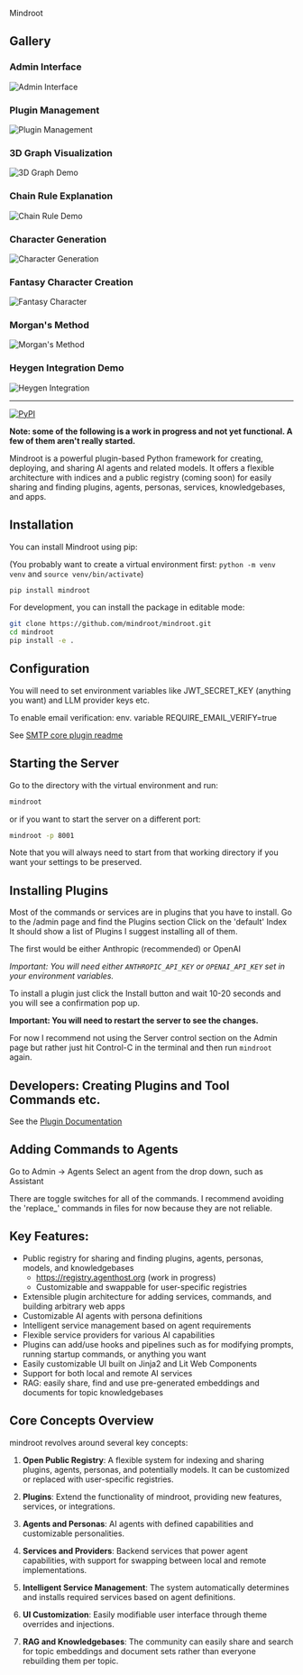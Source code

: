 
Mindroot

## Gallery

### Admin Interface
![Admin Interface](admin.png)

### Plugin Management
![Plugin Management](plugins.png)

### 3D Graph Visualization
![3D Graph Demo](3dgraph.gif)

### Chain Rule Explanation
![Chain Rule Demo](chainrule.gif)

### Character Generation
![Character Generation](char4.gif)

### Fantasy Character Creation
![Fantasy Character](fantasychar.gif)

### Morgan's Method
![Morgan's Method](morgan1.gif)

### Heygen Integration Demo
![Heygen Integration](heygen.gif)

---

[![PyPI](https://img.shields.io/pypi/v/mindroot)](https://pypi.org/project/mindroot/)

**Note: some of the following is a work in progress and not yet functional. A few of them aren't really started.**

Mindroot is a powerful plugin-based Python framework for creating, deploying, and sharing AI agents and related models. It offers a flexible architecture with indices and a public registry (coming soon) for easily sharing and finding plugins, agents, personas, services, knowledgebases, and apps.

Installation
------------

You can install Mindroot using pip:

(You probably want to create a virtual environment first: `python -m venv venv` and `source venv/bin/activate`)
```bash
pip install mindroot
```

For development, you can install the package in editable mode:

```bash
git clone https://github.com/mindroot/mindroot.git
cd mindroot
pip install -e .
```

Configuration
-------------

You will need to set environment variables like JWT_SECRET_KEY (anything you want) and LLM provider keys etc.

To enable email verification: env. variable REQUIRE_EMAIL_VERIFY=true

See [SMTP core plugin readme](src/mindroot/coreplugins/smtp_email/README.md)

Starting the Server
-------------------

Go to the directory with the virtual environment and run:

```bash 
mindroot
```

or if you want to start the server on a different port:
```bash
mindroot -p 8001
```

Note that you will always need to start from that working directory if you want your
settings to be preserved.


Installing Plugins
------------------

Most of the commands or services are in plugins that you have to install.
Go to the /admin page and find the Plugins section
Click on the 'default' Index
It should show a list of Plugins
I suggest installing all of them.

The first would be either Anthropic (recommended) or OpenAI

*Important: You will need either `ANTHROPIC_API_KEY` or `OPENAI_API_KEY` set in your environment variables.*

To install a plugin just click the Install button and wait 10-20 seconds and you will see a confirmation pop up.

**Important: You will need to restart the server to see the changes.**

For now I recommend not using the Server control section on the Admin page but rather just
hit Control-C in the terminal and then run `mindroot` again.


Developers: Creating Plugins and Tool Commands etc.
---------------------------------------------------

See the [Plugin Documentation](plugins.md)


Adding Commands to Agents
-------------------------

Go to Admin -> Agents
Select an agent from the drop down, such as Assistant

There are toggle switches for all of the commands. I recommend avoiding the 'replace_' commands
in files for now because they are not reliable.


Key Features:
-------------

- Public registry for sharing and finding plugins, agents, personas, models, and knowledgebases
  - https://registry.agenthost.org (work in progress)
  - Customizable and swappable for user-specific registries
- Extensible plugin architecture for adding services, commands, and building arbitrary web apps
- Customizable AI agents with persona definitions
- Intelligent service management based on agent requirements
- Flexible service providers for various AI capabilities
- Plugins can add/use hooks and pipelines such as for modifying prompts, running startup commands, or anything you want
- Easily customizable UI built on Jinja2 and Lit Web Components
- Support for both local and remote AI services
- RAG: easily share, find and use pre-generated embeddings and documents for topic knowledgebases

Core Concepts Overview
----------------------

mindroot revolves around several key concepts:

1. **Open Public Registry**: A flexible system for indexing and sharing plugins, agents, personas, and potentially models. It can be customized or replaced with user-specific registries.

2. **Plugins**: Extend the functionality of mindroot, providing new features, services, or integrations.

3. **Agents and Personas**: AI agents with defined capabilities and customizable personalities.

4. **Services and Providers**: Backend services that power agent capabilities, with support for swapping between local and remote implementations.

5. **Intelligent Service Management**: The system automatically determines and installs required services based on agent definitions.

6. **UI Customization**: Easily modifiable user interface through theme overrides and injections.

7. **RAG and Knowledgebases**: The community can easily share and search for topic embeddings and document sets rather than everyone rebuilding them per topic.
